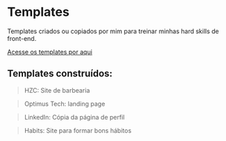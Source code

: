 # Templates

Templates criados ou copiados por mim para treinar minhas hard skills de front-end.

[Acesse os templates por aqui](https://luizfelipegondim.github.io/Templates/ "Link dos templates em produção")

## Templates construídos:

> HZC: Site de barbearia

> Optimus Tech: landing page

> LinkedIn: Cópia da página de perfil

> Habits: Site para formar bons hábitos